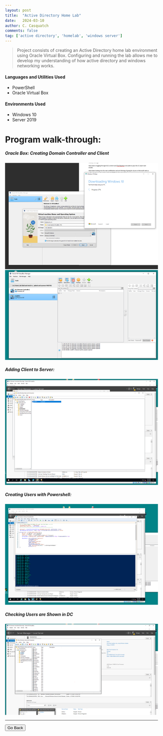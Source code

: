 ```yaml
---
layout: post
title:  "Active Directory Home Lab"
date:   2024-03-10
author: C. Casquatch
comments: false
tag: ['active directory', 'homelab', 'windows server']
---
```


> Project consists of creating an Active Directory home lab environment using Oracle Virtual Box.
> Configuring and running the lab allows me to develop my understanding of how active directory and windows networking works.

#### Languages and Utilities Used
* PowerShell
* Oracle Virtual Box

#### Environments Used
* Windows 10
* Server 2019

# Program walk-through:

##### Oracle Box: Creating Domain Controller and Client
![1](assets/images/ActiveDirectoryLab/1.png)
![2](assets/images/ActiveDirectoryLab/2.PNG)

##### Adding Client to Server:
![3](assets/images/ActiveDirectoryLab/3.PNG)

##### Creating Users with Powershell:
![4](assets/images/ActiveDirectoryLab/4.PNG)

##### Checking Users are Shown in DC
![5](assets/images/ActiveDirectoryLab/5.PNG)

* * *

<button onclick="history.back()">Go Back</button>
